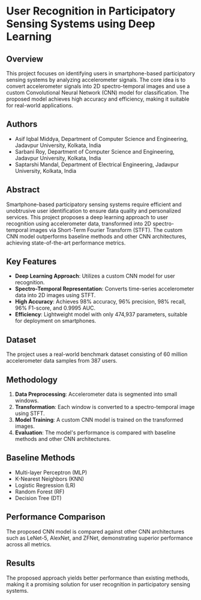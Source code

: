 # User Recognition in Participatory Sensing Systems using Deep Learning

## Overview
This project focuses on identifying users in smartphone-based participatory sensing systems by analyzing accelerometer signals. The core idea is to convert accelerometer signals into 2D spectro-temporal images and use a custom Convolutional Neural Network (CNN) model for classification. The proposed model achieves high accuracy and efficiency, making it suitable for real-world applications.

## Authors
- Asif Iqbal Middya, Department of Computer Science and Engineering, Jadavpur University, Kolkata, India
- Sarbani Roy, Department of Computer Science and Engineering, Jadavpur University, Kolkata, India
- Saptarshi Mandal, Department of Electrical Engineering, Jadavpur University, Kolkata, India

## Abstract
Smartphone-based participatory sensing systems require efficient and unobtrusive user identification to ensure data quality and personalized services. This project proposes a deep learning approach to user recognition using accelerometer data, transformed into 2D spectro-temporal images via Short-Term Fourier Transform (STFT). The custom CNN model outperforms baseline methods and other CNN architectures, achieving state-of-the-art performance metrics.

## Key Features
- **Deep Learning Approach**: Utilizes a custom CNN model for user recognition.
- **Spectro-Temporal Representation**: Converts time-series accelerometer data into 2D images using STFT.
- **High Accuracy**: Achieves 98% accuracy, 96% precision, 98% recall, 96% F1-score, and 0.9995 AUC.
- **Efficiency**: Lightweight model with only 474,937 parameters, suitable for deployment on smartphones.

## Dataset
The project uses a real-world benchmark dataset consisting of 60 million accelerometer data samples from 387 users.

## Methodology
1. **Data Preprocessing**: Accelerometer data is segmented into small windows.
2. **Transformation**: Each window is converted to a spectro-temporal image using STFT.
3. **Model Training**: A custom CNN model is trained on the transformed images.
4. **Evaluation**: The model's performance is compared with baseline methods and other CNN architectures.

## Baseline Methods
- Multi-layer Perceptron (MLP)
- K-Nearest Neighbors (KNN)
- Logistic Regression (LR)
- Random Forest (RF)
- Decision Tree (DT)

## Performance Comparison
The proposed CNN model is compared against other CNN architectures such as LeNet-5, AlexNet, and ZFNet, demonstrating superior performance across all metrics.

## Results
The proposed approach yields better performance than existing methods, making it a promising solution for user recognition in participatory sensing systems.
